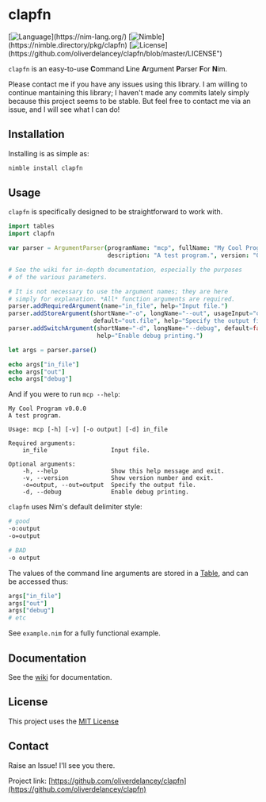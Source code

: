 # clapfn

[![Language](https://img.shields.io/badge/language-nim-yellow?style=flat-square&logo=nim")](https://nim-lang.org/)
[![Nimble](https://img.shields.io/badge/nimble%20repo-clapfn-yellowgreen?style=flat-square&")](https://nimble.directory/pkg/clapfn)
[![License](https://img.shields.io/badge/license-MIT-blue?style=flat-square&logo=github")](https://github.com/oliverdelancey/clapfn/blob/master/LICENSE")

`clapfn` is an easy-to-use **C**ommand **L**ine **A**rgument **P**arser **F**or **N**im.

Please contact me if you have any issues using this library. I am willing to continue
mantaining this library; I haven't made any commits lately simply because this project
seems to be stable. But feel free to contact me via an issue, and I will see what I can
do!

## Installation

Installing is as simple as:
```bash
nimble install clapfn
```

## Usage

`clapfn` is specifically designed to be straightforward to work with.
```nim
import tables
import clapfn

var parser = ArgumentParser(programName: "mcp", fullName: "My Cool Program",
                            description: "A test program.", version: "0.0.0")

# See the wiki for in-depth documentation, especially the purposes
# of the various parameters.

# It is not necessary to use the argument names; they are here
# simply for explanation. *All* function arguments are required.
parser.addRequiredArgument(name="in_file", help="Input file.")
parser.addStoreArgument(shortName="-o", longName="--out", usageInput="output",
                        default="out.file", help="Specify the output file.")
parser.addSwitchArgument(shortName="-d", longName="--debug", default=false,
                         help="Enable debug printing.")

let args = parser.parse()

echo args["in_file"]
echo args["out"]
echo args["debug"]
```

And if you were to run `mcp --help`:
```
My Cool Program v0.0.0
A test program.

Usage: mcp [-h] [-v] [-o output] [-d] in_file

Required arguments:
    in_file                  Input file.

Optional arguments:
    -h, --help               Show this help message and exit.
    -v, --version            Show version number and exit.
    -o=output, --out=output  Specify the output file.
    -d, --debug              Enable debug printing.
```

`clapfn` uses Nim's default delimiter style:
```bash
# good
-o:output
-o=output

# BAD
-o output
```

The values of the command line arguments are stored in a [Table](https://nim-lang.org/docs/tables.html), and can be accessed thus:
```nim
args["in_file"]
args["out"]
args["debug"]
# etc
```

See `example.nim` for a fully functional example.

## Documentation

See the [wiki](https://github.com/oliverdelancey/clapfn/wiki) for documentation.

## License

This project uses the [MIT License](https://github.com/oliverdelancey/clapfn/blob/master/LICENSE)

## Contact

Raise an Issue! I'll see you there.

Project link: [https://github.com/oliverdelancey/clapfn](https://github.com/oliverdelancey/clapfn)
